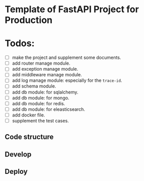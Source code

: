 # Template of FastAPI Project for Production

# Todos:

- [ ] make the project and supplement some documents.
- [ ] add router manage module.
- [ ] add exception manage module.
- [ ] add middleware manage module.
- [ ] add log manage module: especially for the `trace-id`.
- [ ] add schema module.
- [ ] add db module: for sqlalchemy.
- [ ] add db module: for mongo.
- [ ] add db module: for redis.
- [ ] add db module: for eleasticsearch.
- [ ] add docker file.
- [ ] supplement the test cases.

## Code structure



## Develop


## Deploy

